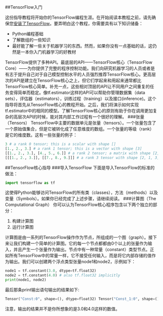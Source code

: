 ##TensorFlow入门

这份指导教程将开始你的TensorFlow编程生涯。在开始阅读本教程之前，请先确保您[安装了TensorFlow](https://www.tensorflow.org/install/index)。要弄明白这个教程，你需要具有以下知识储备：
* Python编程基础
* 了解数组的一些知识
* 最好能了解一些关于机器学习的东西。然而，如果你没有一点基础的话，这仍然是一本你入门机器学习的好教材

TensorFlow提供了多种API。最底层的API——TensorFlow核心（TensorFlow Core）——为你提供了完整的程序控制功能。我们向研究机器学习的人员或者是有志于提升自己对于自己模型控制水平的人员强烈推荐TensorFlow核心。更高层次的API是建立在TensorFlow核心之上，但它们学起来和用起来通常都比TensorFlow核心简单。补充一点，这些相对顶层的API让不同用户之间重复的任务变得简单而稳定。像tf.estimator这样的API可以帮助你管理数据集（data sets），评估器（estimators），训练过程（training）以及接口(inference)。这个指导将首先从TensorFlow核心的教程开始。之后，我们将演示如何实现tf.estimator中的相同的模型。了解TensorFlow核心的原则有助于你在调用更加复杂的高层次API的时候，能对其内部工作过程有一个很好的理解。
###张量（Tensors）
TensorFlow中主要的数据单元是张量（tensors）。一个张量包含了一个原始值集合，但是它被转化成了任意维度的数组。一个张量的等级（rank）是它的维度数。这有一些张量的例子：
```python
3 # a rank 0 tensor; this is a scalar with shape []
[1., 2., 3.] # a rank 1 tensor; this is a vector with shape [3]
[[1., 2., 3.], [4., 5., 6.]] # a rank 2 tensor; a matrix with shape [2, 3]
[[[1., 2., 3.]], [[7., 8., 9.]]] # a rank 3 tensor with shape [2, 1, 3]
```
##TensorFlow核心指导
###导入TensorFlow
下面是导入TensorFlow的标准的做法：
```python
import tensorflow as tf
```
这使得Python能够访问TensorFlow的所有类（classes），方法（methods）以及变量（Symbols）。如果你已经完成了上述步骤，请继续阅读。
###计算图（The Computational Graph）
你可以认为TensorFlow核心程序包含以下两个独立的部分：
1. 构建计算图
2. 运行计算图

计算图是由一系列的TensorFlow操作作为节点，所组成的一个图（graph）。接下来让我们构建一个简单的计算图。它的每一个节点都都由0个以上的张量作为输入，并且产生一个张量作为输出。节点中有一种常量（constant）类型节点。正如所有TensorFlow中的常量一样，它不接受任何输入，而是将它内部存储的值作为输出。我们可以创建两个浮点类型张量node1和node2，示例如下：
```python
node1 = tf.constant(3.0, dtype=tf.float32)
node2 = tf.constant(4.0) # also tf.float32 implicitly
print(node1, node2)
```
最后那条print输出语句输出的结果如下:
```python
Tensor("Const:0", shape=(), dtype=float32) Tensor("Const_1:0", shape=(), dtype=float32)
```
注意，输出的结果并不是你所想象的是3.0和4.0这样的数值。
